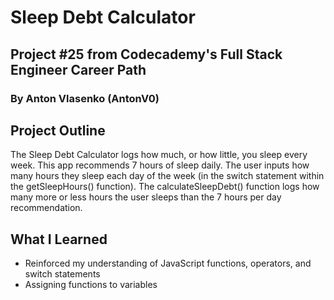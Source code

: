 # Sleep Debt Calculator
## Project #25 from Codecademy's Full Stack Engineer Career Path
### By Anton Vlasenko (AntonV0)  
## Project Outline
The Sleep Debt Calculator logs how much, or how little, you sleep every week. 
This app recommends 7 hours of sleep daily. The user inputs how many hours they sleep each day of the week (in the switch statement within the getSleepHours() function). The calculateSleepDebt() function logs how many more or less hours the user sleeps than the 7 hours per day recommendation.
## What I Learned
  - Reinforced my understanding of JavaScript functions, operators, and switch statements
  - Assigning functions to variables
